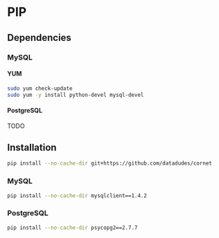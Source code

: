 # PIP

## Dependencies

### MySQL

#### YUM

```sh
sudo yum check-update
sudo yum -y install python-devel mysql-devel
```

#### PostgreSQL

TODO

## Installation

```sh
pip install --no-cache-dir git+https://github.com/datadudes/cornet
```

### MySQL

```sh
pip install --no-cache-dir mysqlclient==1.4.2
```

### PostgreSQL

```sh
pip install --no-cache-dir psycopg2==2.7.7
```
